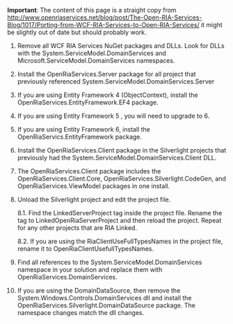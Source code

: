 
**Important**: The content of this page is a straight copy from http://www.openriaservices.net/blog/post/The-Open-RIA-Services-Blog/1017/Porting-from-WCF-RIA-Services-to-Open-RIA-Services/ it might be slightly out of date but should probably work.


1. Remove all WCF RIA Services NuGet packages and DLLs. Look for DLLs with the System.ServiceModel.DomainServices and Microsoft.ServiceModel.DomainServices namespaces.
2.  Install the OpenRiaServices.Server package for all project that previously referenced System.ServiceModel.DomainServices.Server
3. If you are using Entity Framework 4 (ObjectContext), install the OpenRiaServices.EntityFramework.EF4 package.
4. If you are using Entity Framework 5 , you will need to upgrade to 6.
5. If you are using Entity Framework 6, install the OpenRiaServics.EntityFramework package.
6. Install the OpenRiaServices.Client package in the Silverlight projects that previously had the System.ServiceModel.DomainServices.Client DLL.
7. The OpenRiaServices.Client package includes the OpenRiaServices.Client.Core, OpenRiaServices.Silverlight.CodeGen, and OpenRiaServices.ViewModel packages in one install.
8. Unload the Silverlight project and edit the project file.

    8.1. Find the LinkedServerProject tag inside the project file. Rename the tag to LinkedOpenRiaServerProject and then reload the project. Repeat for any other projects that are RIA Linked.
   
    8.2. If you are using the RiaClientUseFullTypesNames in the project file, rename it to OpenRiaClientUsefullTypesNames.
9. Find all references to the System.ServiceModel.DomainServices namespace in your solution and replace them with OpenRiaServices.DomainServices.
10. If you are using the DomainDataSource, then remove the System.Windows.Controls.DomainServices dll and install the OpenRiaServices.Silverlight.DomainDataSource package. The namespace changes match the dll changes.




